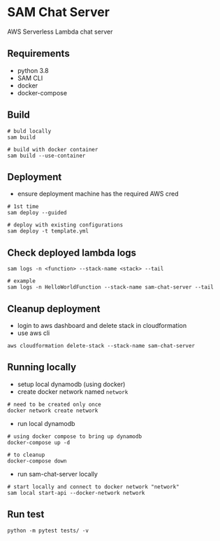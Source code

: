 # SAM Chat Server
AWS Serverless Lambda chat server

## Requirements
- python 3.8
- SAM CLI
- docker
- docker-compose

## Build
```
# buld locally
sam build

# build with docker container
sam build --use-container
```

## Deployment
- ensure deployment machine has the required AWS cred
```
# 1st time
sam deploy --guided

# deploy with existing configurations
sam deploy -t template.yml
```

## Check deployed lambda logs
```
sam logs -n <function> --stack-name <stack> --tail

# example
sam logs -n HelloWorldFunction --stack-name sam-chat-server --tail
```

## Cleanup deployment
- login to aws dashboard and delete stack in cloudformation
- use aws cli
```
aws cloudformation delete-stack --stack-name sam-chat-server
```

## Running locally
- setup local dynamodb (using docker)
- create docker network named `network`
```
# need to be created only once
docker network create network
```
- run local dynamodb
```
# using docker compose to bring up dynamodb
docker-compose up -d

# to cleanup
docker-compose down
```
- run sam-chat-server locally
```
# start locally and connect to docker network "network"
sam local start-api --docker-network network
```

## Run test
```
python -m pytest tests/ -v
```
